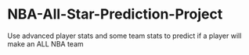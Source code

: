 # NBA-All-Star-Prediction-Project
Use advanced player stats and some team stats to predict if a player will make an ALL NBA team
